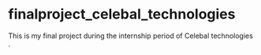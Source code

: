 # finalproject_celebal_technologies
This is my final project during the internship period of Celebal technologies . 
